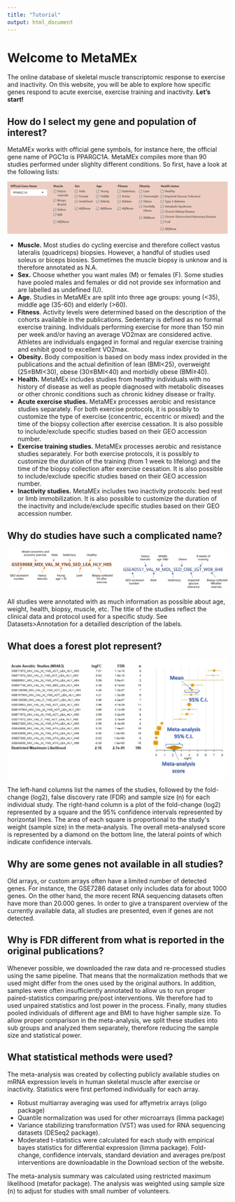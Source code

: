```yaml
---
title: "Tutorial"
output: html_document
---
```


# Welcome to MetaMEx
The online database of skeletal muscle transcriptomic response to exercise and inactivity. On this website, you will be able to explore how specific genes respond to acute exercise, exercise training and inactivity. **Let’s start!**

## How do I select my gene and population of interest?

MetaMEx works with official gene symbols, for instance here, the official gene name of PGC1α is PPARGC1A. MetaMEx compiles more than 90 studies performed under slighlty different conditions. So first, have a look at the following lists:

![](tutorial/tutorial_Selection.png)

*	**Muscle.** Most studies do cycling exercise and therefore collect vastus lateralis (quadriceps) biopsies. However, a handful of studies used soleus or biceps biosies. Sometimes the muscle biopsy is unknow and is therefore annotated as N.A. 
*	**Sex.** Choose whether you want males (M) or females (F). Some studies have pooled males and females or did not provide sex information and are labelled as undefined (U).
*	**Age.** Studies in MetaMEx are split into three age groups: young (<35), middle age (35-60) and elderly (>60).
*	**Fitness**. Activity levels were determined based on the description of the cohorts available in the publications. Sedentary is defined as no formal exercise training. Individuals performing exercise for more than 150 min per week and/or having an average VO2max are considered active. Athletes are individuals engaged in formal and regular exercise training and exhibit good to excellent VO2max.
*	**Obesity.** Body composition is based on body mass index provided in the publications and the actual definition of lean (BMI<25), overweight (25≤BMI<30), obese (30≤BMI<40) and morbidly obese (BMI≥40).
*	**Health.** MetaMEx includes studies from healthy individuals with no history of disease as well as people diagnosed with metabolic diseases or other chronic conditions such as chronic kidney disease or frailty.
* **Acute exercise studies.** MetaMEx processes aerobic and resistance studies separately. For both exercise protocols, it is possibly to customize the type of exercise (concentric, eccentric or mixed) and the time of the biopsy collection after exercise cessation. It is also possible to include/exclude specific studies based on their GEO accession number.
* **Exercise training studies.** MetaMEx processes aerobic and resistance studies separately. For both exercise protocols, it is possibly to customize the duration of the training (from 1 week to lifelong) and the time of the biopsy collection after exercise cessation. It is also possible to include/exclude specific studies based on their GEO accession number.
* **Inactivity studies.** MetaMEx includes two inactivity protocols: bed rest or limb immobilization. It is also possible to customize the duration of the inactivity and include/exclude specific studies based on their GEO accession number.

## Why do studies have such a complicated name?

![](tutorial/tutorial_annotation.svg)

All studies were annotated with as much information as possible about age, weight, health, biopsy, muscle, etc. The title of the studies reflect the clinical data and protocol used for a specific study. See Datasets>Annotation for a detailled description of the labels.



## What does a forest plot represent?

![](tutorial/tutorial_forestplot.svg)

The left-hand columns list the names of the studies, followed by the fold-change (log2), false discovery rate (FDR) and sample size (n) for each individual study. The right-hand column is a plot of the fold-change (log2) represented by a square and the 95% confidence intervals represented by horizontal lines. The area of each square is proportional to the study's weight (sample size) in the meta-analysis. The overall meta-analysed score is represented by a diamond on the bottom line, the lateral points of which indicate confidence intervals.

## Why are some genes not available in all studies?

Old arrays, or custom arrays often have a limited number of detected genes. For instance, the GSE7286 dataset only includes data for about 1000 genes. On the other hand, the more recent RNA sequencing datasets often have more than 20.000 genes. In order to give a transparent overview of the currently available data, all studies are presented, even if genes are not detected.

## Why is FDR different from what is reported in the original publications?

Whenever possible, we downloaded the raw data and re-processed studies using the same pipeline. That means that the normalization methods that we used might differ from the ones used by the original authors. In addition, samples were often insufficiently annotated to allow us to run proper paired-statistics comparing pre/post interventions. We therefore had to used unpaired statistics and lost power in the process. Finally, many studies pooled individuals of different age and BMI to have higher sample size. To allow proper comparison in the meta-analysis, we split these studies into sub groups and analyzed them separately, therefore reducing the sample size and statistical power.

## What statistical methods were used?

The meta-analysis was created by collecting publicly available studies on mRNA expression levels in human skeletal muscle after exercise or inactivity. Statistics were first perfomed individually for each array. 
* Robust multiarray averaging was used for affymetrix arrays (oligo package)
* Quantile normalization was used for other microarrays (limma package)
* Variance stabilizing transformation (VST) was used for RNA sequencing datasets (DESeq2 package). 
* Moderated t-statistics were calculated for each  study with empirical bayes statistics for differential expression (limma package). Fold-change, confidence intervals, standard deviation and averages pre/post interventions are downloadable in the Download section of the website.

The meta-analysis summary was calculated using restricted maximum likelihood (metafor package). The analysis was weighted using sample size (n) to adjust for studies with small number of volunteers.
